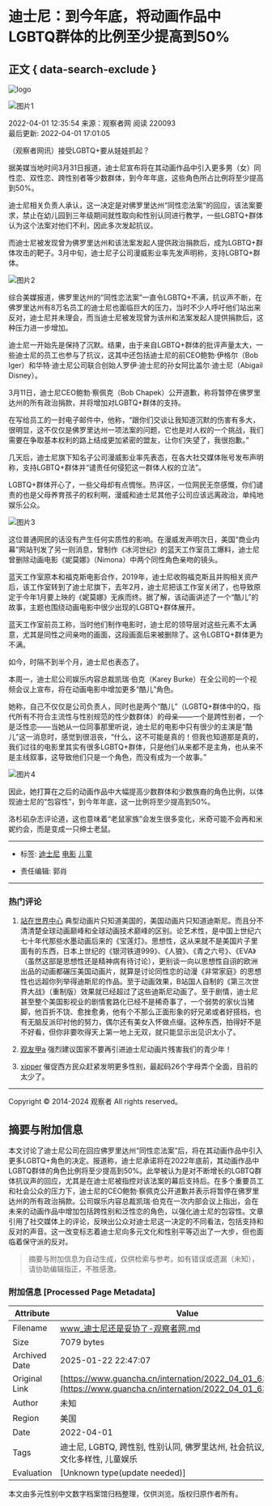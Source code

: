 # 迪士尼：到今年底，将动画作品中LGBTQ群体的比例至少提高到50%

## 正文 { data-search-exclude }


![logo](../images/mian-logo.png)

![图片1](https://i.guancha.cn/users/20190609153222989.jpg)

2022-04-01 12:35:54 来源：观察者网 阅读 220093    
最后更新: 2022-04-01 17:01:05

（观察者网讯）接受LGBTQ+要从娃娃抓起？

据美媒当地时间3月31日报道，迪士尼宣布将在其动画作品中引入更多男（女）同性恋、双性恋、跨性别者等少数群体，到今年年底，这些角色所占比例将至少提高到50%。

迪士尼相关负责人承认，这一决定是对佛罗里达州“同性恋法案”的回应，该法案要求，禁止在幼儿园到三年级期间就性取向和性别认同进行教学，一些LGBTQ+群体认为这个法案对他们不利，因此多次发起抗议。

而迪士尼被发现曾为佛罗里达州和该法案发起人提供政治捐款后，成为LGBTQ+群体攻击的靶子。3月中旬，迪士尼子公司漫威影业率先发声明称，支持LGBTQ+群体。

![图片2](https://i.guancha.cn/news/social/2022/04/01/20220401095258276.jpg)

综合美媒报道，佛罗里达州的“同性恋法案”一直令LGBTQ+不满，抗议声不断，在佛罗里达州有8万名员工的迪士尼也面临巨大的压力，当时不少人呼吁他们站出来反对，迪士尼并未理会，而当迪士尼被发现曾为该州和法案发起人提供捐款后，这种压力进一步增加。

迪士尼一开始先是保持了沉默。结果，由于来自LGBTQ+群体的批评声量太大，一些迪士尼的员工也参与了抗议，这其中还包括迪士尼的前CEO鲍勃·伊格尔（Bob Iger）和华特·迪士尼公司联合创始人罗伊·迪士尼的孙女阿比盖尔·迪士尼（Abigail Disney）。

3月11日，迪士尼CEO鲍勃·察佩克（Bob Chapek）公开道歉，称将暂停在佛罗里达州的所有政治捐款，并将增加对LGBTQ+群体的支持。

在写给员工的一封电子邮件中，他称，“跟你们交谈让我知道沉默的伤害有多大，很明显，这不仅仅是佛罗里达州一项法案的问题，它也是对人权的一个挑战，我们需要在争取基本权利的路上结成更加紧密的盟友，让你们失望了，我很抱歉。”

几天后，迪士尼旗下知名子公司漫威影业率先表态，在各大社交媒体账号发布声明称，支持LGBTQ+群体并“谴责任何侵犯这一群体人权的立法”。

LGBTQ+群体开心了，一些父母却有点惆怅。热评区，一位网民无奈感慨，你们谴责的也是父母养育孩子的权利啊，漫威和迪士尼其他子公司应该远离政治，单纯地娱乐公众。

![图片3](https://i.guancha.cn/news/social/2022/04/01/20220401115025962.jpg)

这位普通网民的话没有产生任何实质性的影响。在漫威发声明次日，美国“商业内幕”网站刊发了另一则消息，曾制作《冰河世纪》的蓝天工作室员工爆料，迪士尼曾删除动画电影《妮莫娜》（Nimona）中两个同性角色亲吻的镜头。

蓝天工作室原本和福克斯电影合作，2019年，迪士尼收购福克斯且并购相关资产后，该工作室转到了迪士尼旗下，去年2月，迪士尼把该工作室关闭了，也导致原定于今年1月要上映的《妮莫娜》无疾而终。据了解，该动画讲述了一个“酷儿”的故事，主题也围绕动画电影中很少出现的LGBTQ+群体展开。

蓝天工作室前员工称，当时他们制作电影时，迪士尼的领导层对这些元素不太满意，尤其是同性之间亲吻的画面，这段画面后来被删除了。这令LGBTQ+群体更为不满。

如今，时隔不到半个月，迪士尼也表态了。

本周一，迪士尼公司娱乐内容总裁凯瑞·伯克（Karey Burke）在全公司的一个视频会议上宣布，将在动画电影中增加更多“酷儿”角色。

她称，自己不仅仅是公司负责人，同时也是两个“酷儿”（LGBTQ+群体中的Q，指代所有不符合主流性与性别规范的性少数群体）的母亲——一个是跨性别者，一个是泛性恋——当她从一位同事那里听说，迪士尼的电影中只有很少的主演是“酷儿”这一消息时，感觉到很沮丧，“什么，这不可能是真的！但我也知道那是真的，我们过往的电影里其实有很多LGBTQ+群体，只是他们从来都不是主角，也从来不是主线叙事，这导致他们只是一个角色，而没有成为一个故事。”

![图片4](https://i.guancha.cn/news/social/2022/04/01/20220401103531976.jpg)

因此，她打算在之后的动画作品中大幅提高少数群体和少数族裔的角色比例，以体现迪士尼的“包容性”，到今年年底，这一比例将至少提高到50%。

洛杉矶杂志评论道，这也意味着“老鼠家族”会发生很多变化，米奇可能不会再和米妮约会，而是变成一只绅士老鼠。

---

- 标签: [迪士尼](https://www.guancha.cn/api/search.htm?click=news&keyword=%E8%BF%AA%E5%A3%AB%E5%B0%BC) [电影](https://www.guancha.cn/api/search.htm?click=news&keyword=%E7%94%B5%E5%BD%B1) [儿童](https://www.guancha.cn/api/search.htm?click=news&keyword=%E5%84%BF%E7%AB%A5)

- 责任编辑: 郭肖 

---

### 热门评论

1. [站在世界中心](https://user.guancha.cn/user/personal-homepage?uid=1213210) 
   典型动画片只知道美国的，美国动画片只知道迪斯尼。而且分不清清楚全球动画巅峰和全球动画技术巅峰的区别。论艺术性，是中国上世纪六七十年代那些水墨动画后来的《宝莲灯》。思想性，这从来就不是美国片子里面有的东西，日本上世纪的《银河铁道999》、《人狼》、《青之六号》、《EVA》（虽然这部是思想性还是精神病有待讨论），更别谈一向以思想性自诩的欧洲出品的动画都碾压美国动画片，就算是讨论同性恋的动漫《非常家庭》的思想性也远超你列举得迪斯尼的作品。至于动画效果，B站国人自制的《第三次世界大战》（重制版）效果就已经超过了这些迪斯尼动画了。至于剧情，迪士尼甚至整个美国影视业的剧情套路化已经不是稀奇事了，一个弱势的家伙当猪脚，他百折不饶、愈挫愈勇，他有个不那么正面形象的好兄弟或者好搭档，也有无脑反派印衬他的努力，偶尔还有美女入怀做点缀。这种东西，拍得好不是不好看，但你非要吹得天上第一地上无双，就只能显示出见识太小了。

2. [观友甲a](https://user.guancha.cn/user/personal-homepage?uid=1117319) 
   强烈建议国家不要再引进迪士尼动画片残害我们的青少年！ 

3. [xipper](https://user.guancha.cn/user/personal-homepage?uid=840312) 
   催促西方民众赶紧发明更多性别，最起码26个字母弄个全面，目前的太少了。

---

Copyright © 2014-2024 观察者 All rights reserved。
<!-- tcd_original_link https://www.guancha.cn/internation/2022_04_01_632819.shtml -->


## 摘要与附加信息

<!-- tcd_abstract -->
本文讨论了迪士尼公司在回应佛罗里达州“同性恋法案”后，将在其动画作品中引入更多LGBTQ+角色的决定。报道称，迪士尼承诺将在2022年底前，其动画作品中LGBTQ群体的角色比例将至少提高到50%。此举被认为是对不断增长的LGBTQ群体抗议声的回应，尤其是在迪士尼被指控对该法案的幕后支持后。在多个重要员工和社会公众的压力下，迪士尼的CEO鲍勃·察佩克公开道歉并表示将暂停在佛罗里达州的所有政治捐款。公司娱乐内容总裁凯瑞·伯克在一次内部会议上指出，会在未来的动画作品中增加包括跨性别和泛性恋的角色，以强化迪士尼的包容性。文章引用了社交媒体上的评论，反映出公众对迪士尼这一决定的不同看法，包括支持和反对的声音。这一改变标志着迪士尼向多元文化和性别平等迈出了一大步，但也面临着保守派的反对。
<!-- tcd_abstract_end -->

> 摘要与附加信息为自动生成，仅供检索与参考。如有错误或遗漏（未知），请协助编辑指正，不胜感激。

### 附加信息 [Processed Page Metadata]

| Attribute       | Value                                  |
|-----------------|----------------------------------------|
| Filename        | www_迪士尼还是妥协了-观察者网.md                             |
| Size            | 7079 bytes                           |
| Archived Date   | 2025-01-22 22:47:07                             |
| Original Link   | [https://www.guancha.cn/internation/2022_04_01_632819.shtml](https://www.guancha.cn/internation/2022_04_01_632819.shtml)                       |
| Author          | 未知                               |
| Region          | 美国                               |
| Date            | 2022-04-01                                 |
| Tags            | 迪士尼, LGBTQ, 跨性别, 性别认同, 佛罗里达州, 社会抗议, 人权, 动画, 文化多样性, 儿童娱乐                                 |
| Evaluation            | [Unknown type(update needed)]                                 |
<!-- tcd_table_end -->

本文由多元性别中文数字档案馆归档整理，仅供浏览。版权归原作者所有。
